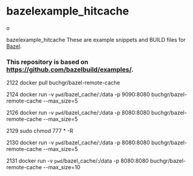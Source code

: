 # bazelexample_hitcache
o

bazelexample_hitcache
These are example snippets and BUILD files for [Bazel](https://github.com/bazelbuild/bazel).
### This repository is based on https://github.com/bazelbuild/examples/.

 2122  docker pull buchgr/bazel-remote-cache
  
 2124  docker run -v `pwd`/bazel_cache/:/data -p 9090:8080 buchgr/bazel-remote-cache --max_size=5
  
 2126  docker run -v `pwd`/bazel_cache/:/data -p 8080:8080 buchgr/bazel-remote-cache --max_size=5

 2129  sudo chmod 777 * -R
 
 2130  docker run -v `pwd`/bazel_cache/:/data -p 8080:8080 buchgr/bazel-remote-cache --max_size=5
 
 2131  docker run -v `pwd`/bazel_cache/:/data -p 8080:8080 buchgr/bazel-remote-cache --max_size=10
